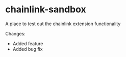 # chainlink-sandbox
A place to test out the chainlink extension functionality

Changes:
* Added feature
* Added bug fix
